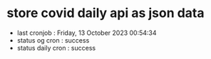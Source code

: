 # store covid daily api as json data

- last cronjob : Friday, 13 October 2023 00:54:34
- status og cron : success
- status daily cron : success
      
      